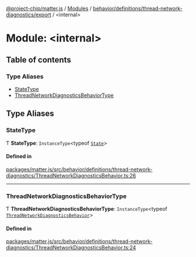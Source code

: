 [@project-chip/matter.js](../README.md) / [Modules](../modules.md) / [behavior/definitions/thread-network-diagnostics/export](behavior_definitions_thread_network_diagnostics_export.md) / \<internal\>

# Module: \<internal\>

## Table of contents

### Type Aliases

- [StateType](behavior_definitions_thread_network_diagnostics_export._internal_.md#statetype)
- [ThreadNetworkDiagnosticsBehaviorType](behavior_definitions_thread_network_diagnostics_export._internal_.md#threadnetworkdiagnosticsbehaviortype)

## Type Aliases

### StateType

Ƭ **StateType**: `InstanceType`\<typeof [`State`](../classes/behavior_definitions_thread_network_diagnostics_export.ThreadNetworkDiagnosticsServer.md#state-1)\>

#### Defined in

[packages/matter.js/src/behavior/definitions/thread-network-diagnostics/ThreadNetworkDiagnosticsBehavior.ts:26](https://github.com/project-chip/matter.js/blob/3adaded6/packages/matter.js/src/behavior/definitions/thread-network-diagnostics/ThreadNetworkDiagnosticsBehavior.ts#L26)

___

### ThreadNetworkDiagnosticsBehaviorType

Ƭ **ThreadNetworkDiagnosticsBehaviorType**: `InstanceType`\<typeof [`ThreadNetworkDiagnosticsBehavior`](behavior_definitions_thread_network_diagnostics_export.md#threadnetworkdiagnosticsbehavior)\>

#### Defined in

[packages/matter.js/src/behavior/definitions/thread-network-diagnostics/ThreadNetworkDiagnosticsBehavior.ts:24](https://github.com/project-chip/matter.js/blob/3adaded6/packages/matter.js/src/behavior/definitions/thread-network-diagnostics/ThreadNetworkDiagnosticsBehavior.ts#L24)
